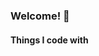 ### Welcome! 👋

<!--
**coreymckenziedev/coreymckenziedev** is a ✨ _special_ ✨ repository because its `README.md` (this file) appears on your GitHub profile.

Here are some ideas to get you started:

- 🔭 I’m currently working on Shopify projects
- 🌱 I’m currently learning Javascript and React
- 💬 Ask me about Shopify store setups
-->

#### Things I code with
